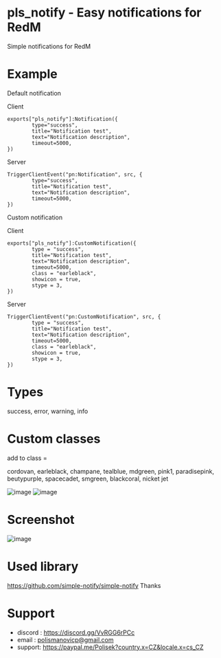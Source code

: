 # pls_notify - Easy notifications for RedM

Simple notifications for RedM

# Example

Default notification

Client
```
exports["pls_notify"]:Notification({  
        type="success", 
        title="Notification test",
        text="Notification description", 
        timeout=5000,
}) 
```

Server
```
TriggerClientEvent("pn:Notification", src, {  
        type="success", 
        title="Notification test",
        text="Notification description", 
        timeout=5000,
})
```

Custom notification

Client
```
exports["pls_notify"]:CustomNotification({  
        type = "success",
        title="Notification test", 
        text="Notification description",
        timeout=5000,
        class = "earleblack",
        showicon = true,
        stype = 3, 
}) 
```

Server
```
TriggerClientEvent("pn:CustomNotification", src, {  
        type = "success",
        title="Notification test", 
        text="Notification description",
        timeout=5000,
        class = "earleblack",
        showicon = true,
        stype = 3, 
})
```

# Types
success,
error,
warning,
info

# Custom classes
add to class = 

cordovan,
earleblack,
champane,
tealblue,
mdgreen,
pink1,
paradisepink,
beutypurple,
spacecadet,
smgreen,
blackcoral,
nicket
jet


![image](https://user-images.githubusercontent.com/107623238/190398665-e97b21c3-3e75-4234-bcea-97d04cdd388c.png)
![image](https://user-images.githubusercontent.com/107623238/190398815-d997c5e7-5d21-4092-ab98-2ee8127244ed.png)




# Screenshot

![image](https://user-images.githubusercontent.com/107623238/188313328-9cc1836d-c92c-4f1e-8023-aa5d033e769c.png)


# Used library

https://github.com/simple-notify/simple-notify
Thanks


# Support
- discord : https://discord.gg/VvRGG6rPCc
- email : polismanovicp@gmail.com
- support: https://paypal.me/Polisek?country.x=CZ&locale.x=cs_CZ


